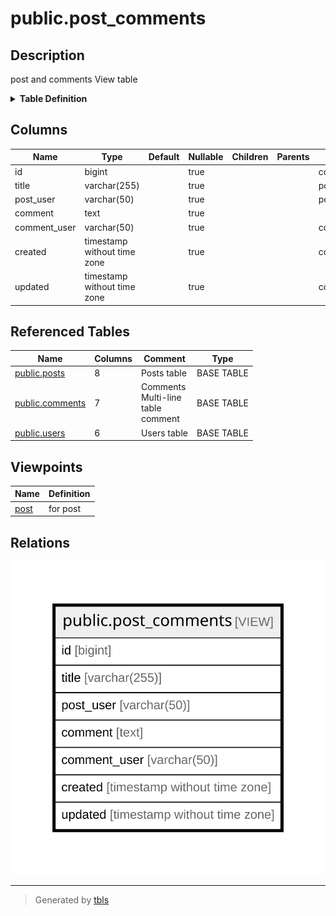 # public.post_comments

## Description

post and comments View table

<details>
<summary><strong>Table Definition</strong></summary>

```sql
CREATE VIEW post_comments AS (
 SELECT c.id,
    p.title,
    u.username AS post_user,
    c.comment,
    u2.username AS comment_user,
    c.created,
    c.updated
   FROM (((posts p
     LEFT JOIN comments c ON ((p.id = c.post_id)))
     LEFT JOIN users u ON ((u.id = p.user_id)))
     LEFT JOIN users u2 ON ((u2.id = c.user_id)))
)
```

</details>

## Columns

| Name         | Type                        | Default | Nullable | Children | Parents | Comment                 |
| ------------ | --------------------------- | ------- | -------- | -------- | ------- | ----------------------- |
| id           | bigint                      |         | true     |          |         | comments.id             |
| title        | varchar(255)                |         | true     |          |         | posts.title             |
| post_user    | varchar(50)                 |         | true     |          |         | posts.users.username    |
| comment      | text                        |         | true     |          |         |                         |
| comment_user | varchar(50)                 |         | true     |          |         | comments.users.username |
| created      | timestamp without time zone |         | true     |          |         | comments.created        |
| updated      | timestamp without time zone |         | true     |          |         | comments.updated        |

## Referenced Tables

| Name                                  | Columns | Comment                                          | Type       |
| ------------------------------------- | ------- | ------------------------------------------------ | ---------- |
| [public.posts](public.posts.md)       | 8       | Posts table                                      | BASE TABLE |
| [public.comments](public.comments.md) | 7       | Comments<br />Multi-line<br />table<br />comment | BASE TABLE |
| [public.users](public.users.md)       | 6       | Users table                                      | BASE TABLE |

## Viewpoints

| Name                   | Definition |
| ---------------------- | ---------- |
| [post](viewpoint-0.md) | for post   |

## Relations

![er](public.post_comments.svg)

---

> Generated by [tbls](https://github.com/k1LoW/tbls)
